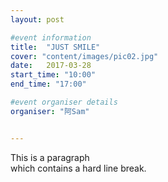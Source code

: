 ```yaml
---
layout: post

#event information
title:  "JUST SMILE"
cover: "content/images/pic02.jpg"
date:   2017-03-28
start_time: "10:00"
end_time: "17:00"

#event organiser details
organiser: "阿Sam"


---
```

<p>This is a paragraph<br />
which contains a hard line break.</p>
